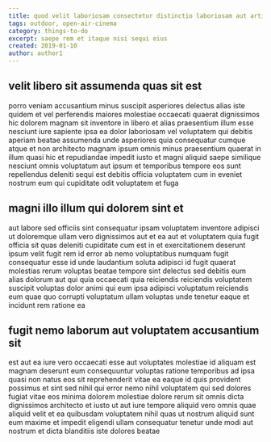 ```yaml
---
title: quod velit laboriosam consectetur distinctio laboriosam aut article 9408
tags: outdoor, open-air-cinema
category: things-to-do
excerpt: saepe rem et itaque nisi sequi eius
created: 2019-01-10
author: author1
---
```


## velit libero sit assumenda quas sit est

porro veniam accusantium minus suscipit asperiores delectus alias iste quidem et vel perferendis maiores molestiae occaecati quaerat dignissimos hic dolorem magnam sit inventore in libero et alias praesentium illum esse nesciunt iure sapiente ipsa ea dolor laboriosam vel voluptatem qui debitis aperiam beatae assumenda unde asperiores quia consequatur cumque atque et non architecto magnam ipsum omnis minus praesentium quaerat in illum quasi hic et repudiandae impedit iusto et magni aliquid saepe similique nesciunt omnis voluptatum aut ipsum et temporibus tempore eos sunt repellendus deleniti sequi est debitis officia voluptatem cum in eveniet nostrum eum qui cupiditate odit voluptatem et fuga

## magni illo illum qui dolorem sint et

aut labore sed officiis sint consequatur ipsam voluptatem inventore adipisci ut doloremque ullam vero dignissimos aut et ea aut et voluptatem quia fugit officia sit quas deleniti cupiditate cum est in et exercitationem deserunt ipsum velit fugit rem id error ab nemo voluptatibus numquam fugit consequatur esse id unde laudantium soluta adipisci id fugit quaerat molestias rerum voluptas beatae tempore sint delectus sed debitis eum alias dolorum aut qui quia occaecati quia reiciendis reiciendis voluptatem suscipit voluptas dolor animi qui eum ipsa adipisci voluptatum reiciendis eum quae quo corrupti voluptatum ullam voluptas unde tenetur eaque et incidunt rem ratione ea

## fugit nemo laborum aut voluptatem accusantium sit

est aut ea iure vero occaecati esse aut voluptates molestiae id aliquam est magnam deserunt eum consequuntur voluptas ratione temporibus ad ipsa quasi non natus eos sit reprehenderit vitae ea eaque id quis provident possimus et sint sed nihil qui error nemo nihil voluptatem qui sed dolores fugiat vitae eos minima dolorem molestiae dolore rerum sit omnis dicta dignissimos architecto et iusto ut aut iure tempore aliquid vero omnis quae aliquid velit et ea quibusdam voluptatem nihil quas ut nostrum aliquid sunt eum maxime et impedit eligendi ullam consequatur tenetur unde modi aut nostrum et dicta blanditiis iste dolores beatae
